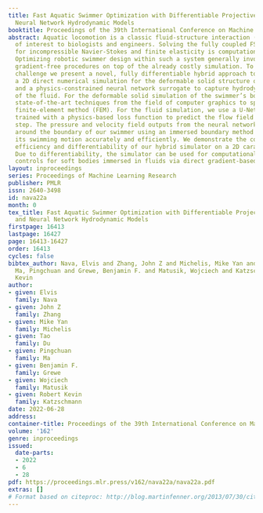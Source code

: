 ```yaml
---
title: Fast Aquatic Swimmer Optimization with Differentiable Projective Dynamics and
  Neural Network Hydrodynamic Models
booktitle: Proceedings of the 39th International Conference on Machine Learning
abstract: Aquatic locomotion is a classic fluid-structure interaction (FSI) problem
  of interest to biologists and engineers. Solving the fully coupled FSI equations
  for incompressible Navier-Stokes and finite elasticity is computationally expensive.
  Optimizing robotic swimmer design within such a system generally involves cumbersome,
  gradient-free procedures on top of the already costly simulation. To address this
  challenge we present a novel, fully differentiable hybrid approach to FSI that combines
  a 2D direct numerical simulation for the deformable solid structure of the swimmer
  and a physics-constrained neural network surrogate to capture hydrodynamic effects
  of the fluid. For the deformable solid simulation of the swimmer’s body, we use
  state-of-the-art techniques from the field of computer graphics to speed up the
  finite-element method (FEM). For the fluid simulation, we use a U-Net architecture
  trained with a physics-based loss function to predict the flow field at each time
  step. The pressure and velocity field outputs from the neural network are sampled
  around the boundary of our swimmer using an immersed boundary method (IBM) to compute
  its swimming motion accurately and efficiently. We demonstrate the computational
  efficiency and differentiability of our hybrid simulator on a 2D carangiform swimmer.
  Due to differentiability, the simulator can be used for computational design of
  controls for soft bodies immersed in fluids via direct gradient-based optimization.
layout: inproceedings
series: Proceedings of Machine Learning Research
publisher: PMLR
issn: 2640-3498
id: nava22a
month: 0
tex_title: Fast Aquatic Swimmer Optimization with Differentiable Projective Dynamics
  and Neural Network Hydrodynamic Models
firstpage: 16413
lastpage: 16427
page: 16413-16427
order: 16413
cycles: false
bibtex_author: Nava, Elvis and Zhang, John Z and Michelis, Mike Yan and Du, Tao and
  Ma, Pingchuan and Grewe, Benjamin F. and Matusik, Wojciech and Katzschmann, Robert
  Kevin
author:
- given: Elvis
  family: Nava
- given: John Z
  family: Zhang
- given: Mike Yan
  family: Michelis
- given: Tao
  family: Du
- given: Pingchuan
  family: Ma
- given: Benjamin F.
  family: Grewe
- given: Wojciech
  family: Matusik
- given: Robert Kevin
  family: Katzschmann
date: 2022-06-28
address:
container-title: Proceedings of the 39th International Conference on Machine Learning
volume: '162'
genre: inproceedings
issued:
  date-parts:
  - 2022
  - 6
  - 28
pdf: https://proceedings.mlr.press/v162/nava22a/nava22a.pdf
extras: []
# Format based on citeproc: http://blog.martinfenner.org/2013/07/30/citeproc-yaml-for-bibliographies/
---
```

